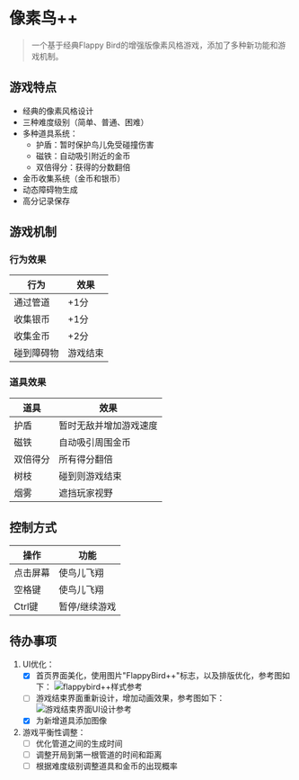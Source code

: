 # 像素鸟++

> 一个基于经典Flappy Bird的增强版像素风格游戏，添加了多种新功能和游戏机制。

## 游戏特点

- 经典的像素风格设计
- 三种难度级别（简单、普通、困难）
- 多种道具系统：
  - 护盾：暂时保护鸟儿免受碰撞伤害
  - 磁铁：自动吸引附近的金币
  - 双倍得分：获得的分数翻倍
- 金币收集系统（金币和银币）
- 动态障碍物生成
- 高分记录保存
## 游戏机制
### 行为效果
| 行为 | 效果 |
|------|------|
| 通过管道 | +1分 |
| 收集银币 | +1分 |
| 收集金币 | +2分 |
| 碰到障碍物 | 游戏结束 |
### 道具效果
| 道具 | 效果 |
|------|------|
| 护盾 | 暂时无敌并增加游戏速度 |
| 磁铁 | 自动吸引周围金币 |
| 双倍得分 | 所有得分翻倍 |
| 树枝 | 碰到则游戏结束 |
| 烟雾 | 遮挡玩家视野 |
## 控制方式
| 操作 | 功能 |
|------|------|
| 点击屏幕 | 使鸟儿飞翔 |
| 空格键 | 使鸟儿飞翔 |
| Ctrl键 | 暂停/继续游戏 |


## 待办事项
1. UI优化：
   - [x] 首页界面美化，使用图片"FlappyBird++"标志，以及排版优化，参考图如下：
   ![flappybird++样式参考](https://cdn.fzero.dpdns.org/img/2025/05/e9d679af03192c4312474696b1e71f98.png)
   - [ ] 游戏结束界面重新设计，增加动画效果，参考图如下：
   ![游戏结束界面UI设计参考](https://cdn.fzero.dpdns.org/img/2025/05/236a5888d75699df2494abc094ffab1f.png)
   - [x] 为新增道具添加图像
2. 游戏平衡性调整：
   - [ ] 优化管道之间的生成时间
   - [ ] 调整开局到第一根管道的时间和距离
   - [ ] 根据难度级别调整道具和金币的出现概率

